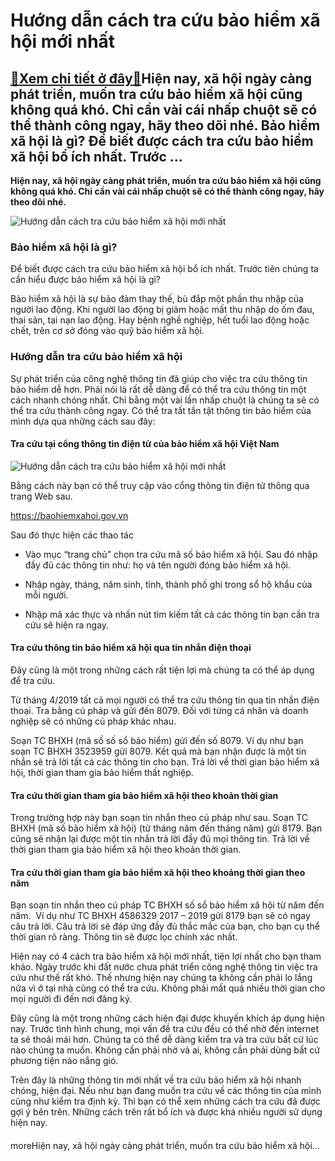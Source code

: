 Hướng dẫn cách tra cứu bảo hiểm xã hội mới nhất
===============================================

[:gift:Xem chi tiết ở đây:gift:](https://hddtvn.com/huong-dan-cach-tra-cuu-bao-hiem-xa-hoi-moi-nhat/)Hiện nay, xã hội ngày càng phát triển, muốn tra cứu bảo hiểm xã hội cũng không quá khó. Chỉ cần vài cái nhấp chuột sẽ có thể thành công ngay, hãy theo dõi nhé. Bảo hiểm xã hội là gì? Để biết được cách tra cứu bảo hiểm xã hội bổ ích nhất. Trước …
-----------------------------------------------------------------------------------------------------------------------------------------------------------------------------------------------------------------------------------------------------

**Hiện nay, xã hội ngày càng phát triển, muốn tra cứu bảo hiểm xã hội cũng không quá khó. Chỉ cần vài cái nhấp chuột sẽ có thể thành công ngay, hãy theo dõi nhé.**


![Hướng dẫn cách tra cứu bảo hiểm xã hội mới nhất](https://hddtvn.com/wp-content/uploads/2021/01/bhxh-4.jpg "Hướng dẫn cách tra cứu bảo hiểm xã hội mới nhất")


### **Bảo hiểm xã hội là gì?**


Để biết được cách tra cứu bảo hiểm xã hội bổ ích nhất. Trước tiên chúng ta cần hiểu được bảo hiểm xã hội là gì?


Bảo hiểm xã hội là sự bảo đảm thay thế, bù đắp một phần thu nhập của người lao động. Khi người lao động bị giảm hoặc mất thu nhập do ốm đau, thai sản, tai nạn lao động. Hay bệnh nghề nghiệp, hết tuổi lao động hoặc chết, trên cơ sở đóng vào quỹ bảo hiểm xã hội.


### **Hướng dẫn tra cứu bảo hiểm xã hội**


Sự phát triển của công nghệ thông tin đã giúp cho việc tra cứu thông tin bảo hiểm dễ hơn. Phải nói là rất dễ dàng để có thể tra cứu thông tin một cách nhanh chóng nhất. Chỉ bằng một vài lần nhấp chuột là chúng ta sẽ có thể tra cứu thành công ngay. Có thể tra tất tần tật thông tin bảo hiểm của mình dựa qua những cách sau đây:


#### **Tra cứu tại cổng thông tin điện tử của bảo hiểm xã hội Việt Nam**


![Hướng dẫn cách tra cứu bảo hiểm xã hội mới nhất](https://hddtvn.com/wp-content/uploads/2021/01/bao-hiem-xa-hoi2.jpg "Hướng dẫn cách tra cứu bảo hiểm xã hội mới nhất")


Bằng cách này bạn có thể truy cập vào cổng thông tin điện tử thông qua trang Web sau. 


https://baohiemxahoi.gov.vn


Sau đó thực hiện các thao tác


+ Vào mục “trang chủ” chọn tra cứu mã số bảo hiểm xã hội. Sau đó nhập đầy đủ các thông tin như: họ và tên người đóng bảo hiểm xã hội.


+ Nhập ngày, tháng, năm sinh, tỉnh, thành phố ghi trong sổ hộ khẩu của mỗi người.


+ Nhập mã xác thực và nhấn nút tìm kiếm tất cả các thông tin bạn cần tra cứu sẽ hiện ra ngay.


#### **Tra cứu thông tin bảo hiểm xã hội qua tin nhắn điện thoại**


Đây cũng là một trong những cách rất tiện lợi mà chúng ta có thể áp dụng để tra cứu.


Từ tháng 4/2019 tất cả mọi người có thể tra cứu thông tin qua tin nhắn điện thoại. Tra bằng cú pháp và gửi đến 8079. Đối với từng cá nhân và doanh nghiệp sẽ có những cú pháp khác nhau.


Soạn TC BHXH (mã số số sổ bảo hiểm) gửi đến số 8079. Ví dụ như bạn soạn TC BHXH 3523959 gửi 8079. Kết quả mà bạn nhận được là một tin nhắn sẽ trả lời tất cả các thông tin cho bạn. Trả lời về thời gian bảo hiểm xã hội, thời gian tham gia bảo hiểm thất nghiệp.


#### **Tra cứu thời gian tham gia bảo hiểm xã hội theo khoản thời gian**


Trong trường hợp này bạn soạn tin nhắn theo cú pháp như sau. Soạn TC BHXH (mã số bảo hiểm xã hội) (từ tháng năm đến tháng năm) gửi 8179. Bạn cũng sẽ nhận lại được một tin nhắn trả lời đầy đủ mọi thông tin. Trả lời về thời gian tham gia bảo hiểm xã hội theo khoản thời gian.


#### **Tra cứu thời gian tham gia bảo hiểm xã hội theo khoảng thời gian theo năm**


Bạn soạn tin nhắn theo cú pháp TC BHXH số sổ bảo hiểm xã hội từ năm đến năm.  Ví dụ như TC BHXH 4586329 2017 – 2019 gửi 8179 bạn sẽ có ngay câu trả lời. Câu trả lời sẽ đáp ứng đầy đủ thắc mắc của bạn, cho bạn cụ thể thời gian rõ ràng. Thông tin sẽ được lọc chính xác nhất.


Hiện nay có 4 cách tra bảo hiểm xã hội mới nhất, tiện lợi nhất cho bạn tham khảo. Ngày trước khi đất nước chưa phát triển công nghệ thông tin việc tra cứu như thế rất khó. Thế nhưng hiện nay chúng ta không cần phải lo lắng nữa vì ở tại nhà cũng có thể tra cứu. Không phải mất quá nhiều thời gian cho mọi người đi đến nơi đăng ký.


Đây cũng là một trong những cách hiện đại được khuyến khích áp dụng hiện nay. Trước tình hình chung, mọi vấn đề tra cứu đều có thể nhờ đến internet ta sẽ thoải mái hơn. Chúng ta có thể dễ dàng kiểm tra và tra cứu bất cứ lúc nào chúng ta muốn. Không cần phải nhờ vả ai, không cần phải dùng bất cứ phương tiện nào nắng gió.


Trên đây là những thông tin mới nhất về tra cứu bảo hiểm xã hội nhanh chóng, hiện đại. Nếu như bạn đang muốn tra cứu về các thông tin của mình cũng như kiểm tra định kỳ. Thì bạn có thể xem những cách tra cứu đã được gợi ý bên trên. Những cách trên rất bổ ích và được khá nhiều người sử dụng hiện nay.


#### 


moreHiện nay, xã hội ngày càng phát triển, muốn tra cứu bảo hiểm xã hội…

